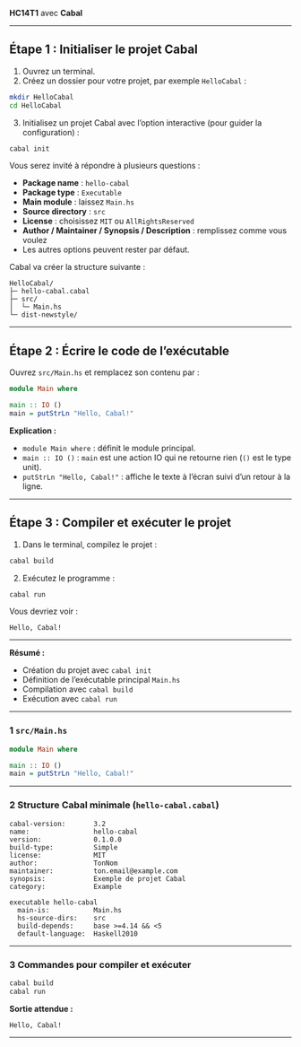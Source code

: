**HC14T1** avec **Cabal**

---

## Étape 1 : Initialiser le projet Cabal

1. Ouvrez un terminal.
2. Créez un dossier pour votre projet, par exemple `HelloCabal` :

```bash
mkdir HelloCabal
cd HelloCabal
```

3. Initialisez un projet Cabal avec l’option interactive (pour guider la configuration) :

```bash
cabal init
```

Vous serez invité à répondre à plusieurs questions :

* **Package name** : `hello-cabal`
* **Package type** : `Executable`
* **Main module** : laissez `Main.hs`
* **Source directory** : `src`
* **License** : choisissez `MIT` ou `AllRightsReserved`
* **Author / Maintainer / Synopsis / Description** : remplissez comme vous voulez
* Les autres options peuvent rester par défaut.

Cabal va créer la structure suivante :

```
HelloCabal/
├─ hello-cabal.cabal
├─ src/
│  └─ Main.hs
└─ dist-newstyle/
```

---

## Étape 2 : Écrire le code de l’exécutable

Ouvrez `src/Main.hs` et remplacez son contenu par :

```haskell
module Main where

main :: IO ()
main = putStrLn "Hello, Cabal!"
```

**Explication :**

* `module Main where` : définit le module principal.
* `main :: IO ()` : `main` est une action IO qui ne retourne rien (`()` est le type unit).
* `putStrLn "Hello, Cabal!"` : affiche le texte à l’écran suivi d’un retour à la ligne.

---

## Étape 3 : Compiler et exécuter le projet

1. Dans le terminal, compilez le projet :

```bash
cabal build
```

2. Exécutez le programme :

```bash
cabal run
```

Vous devriez voir :

```
Hello, Cabal!
```

---

 **Résumé :**

* Création du projet avec `cabal init`
* Définition de l’exécutable principal `Main.hs`
* Compilation avec `cabal build`
* Exécution avec `cabal run`



---

### 1️ `src/Main.hs`

```haskell
module Main where

main :: IO ()
main = putStrLn "Hello, Cabal!"
```

---

### 2️ Structure Cabal minimale (`hello-cabal.cabal`)

```cabal
cabal-version:       3.2
name:                hello-cabal
version:             0.1.0.0
build-type:          Simple
license:             MIT
author:              TonNom
maintainer:          ton.email@example.com
synopsis:            Exemple de projet Cabal
category:            Example

executable hello-cabal
  main-is:           Main.hs
  hs-source-dirs:    src
  build-depends:     base >=4.14 && <5
  default-language:  Haskell2010
```

---

### 3️ Commandes pour compiler et exécuter

```bash
cabal build
cabal run
```

**Sortie attendue :**

```
Hello, Cabal!
```

---

